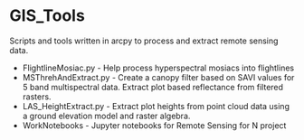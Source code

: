 # GIS_Tools
Scripts and tools written in arcpy to process and extract remote sensing data.

* FlightlineMosiac.py - Help process hyperspectral mosiacs into flightlines
* MSThrehAndExtract.py - Create a canopy filter based on SAVI values for 5 band multispectral data. Extract plot based reflectance from filtered rasters.
* LAS_HeightExtract.py - Extract plot heights from point cloud data using a ground elevation model and raster algebra.
* WorkNotebooks - Jupyter notebooks for Remote Sensing for N project